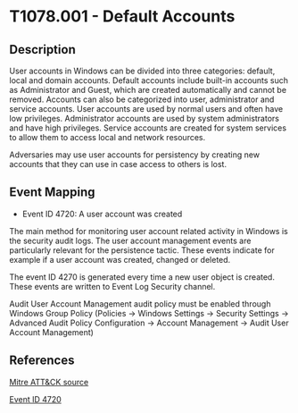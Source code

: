 # T1078.001 - Default Accounts

## Description

User accounts in Windows can be divided into three categories: default, local and domain accounts. Default accounts include built-in accounts such as Administrator and Guest, which are created automatically and cannot be removed. Accounts can also be categorized into user, administrator and service accounts. User accounts are used by normal users and often have low privileges. Administrator accounts are used by system administrators and have high privileges. Service accounts are created for system services to allow them to access local and network resources.

Adversaries may use user accounts for persistency by creating new accounts that they can use in case access to others is lost.

## Event Mapping

* Event ID 4720: A user account was created

The main method for monitoring user account related activity in Windows is the security audit logs. The user account management events are particularly relevant for the persistence tactic. These events indicate for example if a user account was created, changed or deleted.

The event ID 4270 is generated every time a new user object is created. These events are written to Event Log Security channel.

Audit User Account Management audit policy must be enabled through Windows Group Policy (Policies → Windows Settings → Security Settings → Advanced Audit Policy Configuration → Account Management → Audit User Account Management)

## References

[Mitre ATT&CK source](https://attack.mitre.org/techniques/T1078/001/)


[Event ID 4720](https://docs.microsoft.com/en-us/windows/security/threat-protection/auditing/event-4720)
